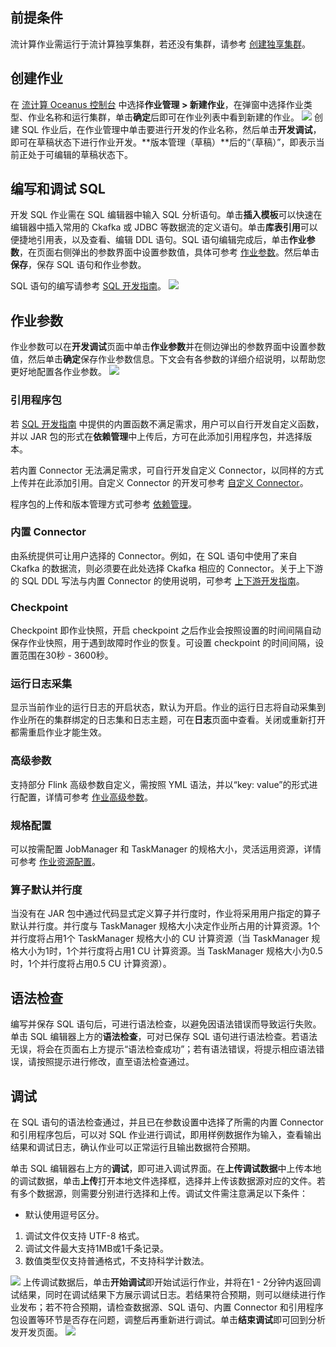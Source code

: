 ## 前提条件
流计算作业需运行于流计算独享集群，若还没有集群，请参考 [创建独享集群](https://cloud.tencent.com/document/product/849/48298)。

## 创建作业
在 [流计算 Oceanus 控制台](https://console.cloud.tencent.com/oceanus) 中选择**作业管理 > 新建作业**，在弹窗中选择作业类型、作业名称和运行集群，单击**确定**后即可在作业列表中看到新建的作业。
![](https://main.qcloudimg.com/raw/d098169a73fc7bfe9a9c8b67f76a0816.png)
创建 SQL 作业后，在作业管理中单击要进行开发的作业名称，然后单击**开发调试**，即可在草稿状态下进行作业开发。**版本管理（草稿）**后的“（草稿）”，即表示当前正处于可编辑的草稿状态下。

## 编写和调试 SQL
开发 SQL 作业需在 SQL 编辑器中输入 SQL 分析语句。单击**插入模板**可以快速在编辑器中插入常用的 Ckafka 或 JDBC 等数据流的定义语句。单击**库表引用**可以便捷地引用表，以及查看、编辑 DDL 语句。SQL 语句编辑完成后，单击**作业参数**，在页面右侧弹出的参数界面中设置参数值，具体可参考 [作业参数](#jump)。然后单击**保存**，保存 SQL 语句和作业参数。

SQL 语句的编写请参考 [SQL 开发指南](https://cloud.tencent.com/document/product/849/18030)。 
![](https://main.qcloudimg.com/raw/c07817bfb1750ea1921f055cce4a9354.png)

[](id:jump)
## 作业参数
作业参数可以在**开发调试**页面中单击**作业参数**并在侧边弹出的参数界面中设置参数值，然后单击**确定**保存作业参数信息。下文会有各参数的详细介绍说明，以帮助您更好地配置各作业参数。
![](https://main.qcloudimg.com/raw/aca2626fe87464c13de3848f3fc18eea.png)

### 引用程序包
若 [SQL 开发指南](https://cloud.tencent.com/document/product/849/48242) 中提供的内置函数不满足需求，用户可以自行开发自定义函数，并以 JAR 包的形式在**依赖管理**中上传后，方可在此添加引用程序包，并选择版本。

若内置 Connector 无法满足需求，可自行开发自定义 Connector，以同样的方式上传并在此添加引用。自定义 Connector 的开发可参考 [自定义 Connector](https://cloud.tencent.com/document/product/849/48330)。

程序包的上传和版本管理方式可参考 [依赖管理](https://cloud.tencent.com/document/product/849/48295)。

### 内置 Connector
由系统提供可让用户选择的 Connector。例如，在 SQL 语句中使用了来自 Ckafka 的数据流，则必须要在此处选择 Ckafka 相应的 Connector。关于上下游的 SQL DDL 写法与内置 Connector 的使用说明，可参考 [上下游开发指南](https://cloud.tencent.com/document/product/849/48263)。

### Checkpoint
Checkpoint 即作业快照，开启 checkpoint 之后作业会按照设置的时间间隔自动保存作业快照，用于遇到故障时作业的恢复。可设置 checkpoint 的时间间隔，设置范围在30秒 - 3600秒。

### 运行日志采集
显示当前作业的运行日志的开启状态，默认为开启。作业的运行日志将自动采集到作业所在的集群绑定的日志集和日志主题，可在**日志**页面中查看。关闭或重新打开都需重启作业才能生效。

### 高级参数
支持部分 Flink 高级参数自定义，需按照 YML 语法，并以“key: value”的形式进行配置，详情可参考 [作业高级参数](https://cloud.tencent.com/document/product/849/53391)。 

### 规格配置
可以按需配置 JobManager 和 TaskManager 的规格大小，灵活运用资源，详情可参考 [作业资源配置](https://cloud.tencent.com/document/product/849/57772)。

### 算子默认并行度
当没有在 JAR 包中通过代码显式定义算子并行度时，作业将采用用户指定的算子默认并行度。并行度与 TaskManager 规格大小决定作业所占用的计算资源。1个并行度将占用1个 TaskManager 规格大小的 CU 计算资源（当 TaskManager 规格大小为1时，1个并行度将占用1 CU 计算资源。当 TaskManager 规格大小为0.5时，1个并行度将占用0.5 CU 计算资源）。

## 语法检查
编写并保存 SQL 语句后，可进行语法检查，以避免因语法错误而导致运行失败。单击 SQL 编辑器上方的**语法检查**，可对已保存 SQL 语句进行语法检查。若语法无误，将会在页面右上方提示“语法检查成功”；若有语法错误，将提示相应语法错误，请按照提示进行修改，直至语法检查通过。

## 调试
在 SQL 语句的语法检查通过，并且已在参数设置中选择了所需的内置 Connector 和引用程序包后，可以对 SQL 作业进行调试，即用样例数据作为输入，查看输出结果和调试日志，确认作业可以正常运行且输出数据符合预期。

单击 SQL 编辑器右上方的**调试**，即可进入调试界面。在**上传调试数据**中上传本地的调试数据，单击**上传**打开本地文件选择框，选择并上传该数据源对应的文件。若有多个数据源，则需要分别进行选择和上传。调试文件需注意满足以下条件：
- 默认使用逗号区分。
1. 调试文件仅支持 UTF-8 格式。
2. 调试文件最大支持1MB或1千条记录。
3. 数值类型仅支持普通格式，不支持科学计数法。

![](https://main.qcloudimg.com/raw/40ddbf910fd714ff9b9277a9807c1453.png)
上传调试数据后，单击**开始调试**即开始试运行作业，并将在1 - 2分钟内返回调试结果，同时在调试结果下方展示调试日志。若结果符合预期，则可以继续进行作业发布；若不符合预期，请检查数据源、SQL 语句、内置 Connector 和引用程序包设置等环节是否存在问题，调整后再重新进行调试。单击**结束调试**即可回到分析发开发页面。
![](https://main.qcloudimg.com/raw/526d7cd8960e66c928f8d452641a3290.png)

